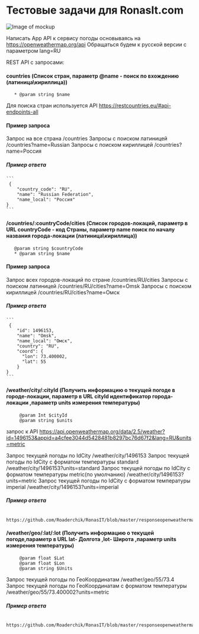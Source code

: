 # Тестовые задачи  для  RonasIt.com
![Image of mockup](https://resume.nodejs.website/UP.jpg)

Написать App API к сервису погоды основываясь на https://openweathermap.org/api
Обращаться будем к русской версии с параметром lang=RU 

REST API c запросами:

#### countries (Список стран, параметр @name - поиск по вхождению (латиница\кириллица))
 ```    
    * @param string $name
 ```   
Для поиска стран используется API https://restcountries.eu/#api-endpoints-all

#### Пример запроса

Запрос на все страна /countries
Запросы с поиском латиницей  /countries?name=Russian
Запросы с поиском кириллицей /countries?name=Россия

##### Пример ответа
    ```
     {
        "country_code": "RU",
        "name": "Russian Federation",
        "name_local": "Россия"    
    }
    ```

#### /countries/:countryCode/cities (Список городов-локаций,  параметр в URL countryCode - код Страны, параметр name поиск по началу названия города-локации (латиница\кириллица))
 ``` 
    @param string $countryCode
    * @param string $name
 ```   
#### Пример запроса
Запрос всех городов-локаций по  стране /countries/RU/cities
Запросы с поиском латиницей   /countries/RU/cities?name=Omsk
Запросы с поиском кириллицей  /countries/RU/cities?name=Омск

##### Пример ответа
    ```
     {
        "id": 1496153,
        "name": "Omsk",
        "name_local": "Омск",
        "country": "RU",
        "coord": {
          "lon": 73.400002,
          "lat": 55
        }
    }
    ```
    
#### /weather/city/:сityId (Получить информацию о текущей погоде в городе-локации, параметр в URL сityId идентификатор города-локации ,параметр  units измерения температуры)
 ``` 
      @param Int $сityId
      @param string $units
 ```
 запрос к API https://api.openweathermap.org/data/2.5/weather?id=1496153&appid=a4cfee3044d5428481b8297bc76d67f2&lang=RU&units=metric
 
 Запрос текущей погоды по IdCity /weather/city/1496153
 Запрос текущей погоды по IdCity c форматом температуры standard   /weather/city/1496153?units=standard 
 Запрос текущей погоды по IdCity c форматом температуры metric(по умолчанию)   /weather/city/1496153?units=metric 
 Запрос текущей погоды по IdCity c форматом температуры imperial   /weather/city/1496153?units=imperial
 
 ##### Пример ответа
  ```
     https://github.com/Roaderchik/RonasIT/blob/master/responseopenweathermap.md
   ```
   
 #### /weather/geo/:lat/:lot (Получить информацию о текущей погоде,параметр в URL lat- Долгота ,lot- Широта ,параметр  units измерения температуры)
 ```  
      @param float $Lat
      @param float $Lon    
      @param string $Units
 ```
 
Запрос текущей погоды по ГеоКоординатам /weather/geo/55/73.4
Запрос текущей погоды по ГеоКоординатам c форматом температуры  /weather/geo/55/73.400002?units=metric

 ##### Пример ответа
  ```
     https://github.com/Roaderchik/RonasIT/blob/master/responseopenweathermap.md
   ```
